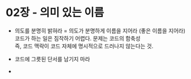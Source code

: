 # 02장 - 의미 있는 이름

- 의도를 분명히 밝혀라
= 의도가 분명하게 이름을 지어라 (좋은 이름을 지어라) <br>
코드가 하는 일은 짐작하기 어렵다. 문제는 코드의 함축성 <br>
즉, 코드 맥락이 코드 자체에 명시적으로 드러나지 않는다는 것.  <br>

- 코드에 그릇된 단서를 남기지 마라
- 
